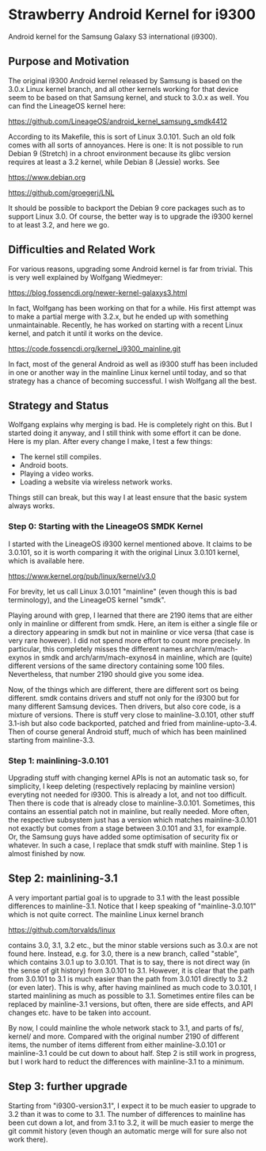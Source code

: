 # Strawberry Android Kernel for i9300

Android kernel for the Samsung Galaxy S3 international (i9300).

## Purpose and Motivation

The original i9300 Android kernel released by Samsung is based on the
3.0.x Linux kernel branch, and all other kernels working for that
device seem to be based on that Samsung kernel, and stuck to 3.0.x as well.
You can find the LineageOS kernel here:

https://github.com/LineageOS/android_kernel_samsung_smdk4412

According to its Makefile, this is sort of Linux 3.0.101.
Such an old folk comes with all sorts of annoyances.
Here is one: It is not possible to run Debian 9 (Stretch)
in a chroot environment because its glibc version requires
at least a 3.2 kernel, while Debian 8 (Jessie) works.
See

https://www.debian.org

https://github.com/groegerj/LNL

It should be possible to backport the Debian 9 core packages
such as to support Linux 3.0. Of course, the better way is to
upgrade the i9300 kernel to at least 3.2, and here we go.

## Difficulties and Related Work

For various reasons, upgrading some Android kernel is far from trivial.
This is very well explained by Wolfgang Wiedmeyer:

https://blog.fossencdi.org/newer-kernel-galaxys3.html

In fact, Wolfgang has been working on that for a while.
His first attempt was to make a partial merge with 3.2.x, but he ended up
with something unmaintainable.
Recently, he has worked on starting with a recent Linux kernel,
and patch it until it works on the device.

https://code.fossencdi.org/kernel_i9300_mainline.git

In fact, most of the general Android as well as i9300 stuff has been
included in one or another way in the mainline Linux kernel until today,
and so that strategy has a chance of becoming successful.
I wish Wolfgang all the best.

## Strategy and Status

Wolfgang explains why merging is bad. He is completely right on this.
But I started doing it anyway, and I still think with some effort it can be done.
Here is my plan. After every change I make, I test a few things:

*  The kernel still compiles.
*  Android boots.
*  Playing a video works.
*  Loading a website via wireless network works.

Things still can break, but this way I at least ensure that the basic system always works.

### Step 0: Starting with the LineageOS SMDK Kernel

I started with the LineageOS i9300 kernel mentioned above. It claims to be 3.0.101, so it
is worth comparing it with the original Linux 3.0.101 kernel, which is available here.

https://www.kernel.org/pub/linux/kernel/v3.0

For brevity, let us call Linux 3.0.101 "mainline" (even though this is bad terminology),
and the LineageOS kernel "smdk".

Playing around with grep, I learned that there are 2190 items that are either only
in mainline or different from smdk.
Here, an item is either a single file or a directory appearing in smdk but not in mainline
or vice versa (that case is very rare however).
I did not spend more effort to count more precisely. In particular, this completely misses the
different names arch/arm/mach-exynos in smdk and arch/arm/mach-exynos4 in mainline, which
are (quite) different versions of the same directory containing some 100 files.
Nevertheless, that number 2190 should give you some idea.

Now, of the things which are different, there are different sort os being different.
smdk contains drivers and stuff not only for the i9300 but for many different Samsung
devices. Then drivers, but also core code, is a mixture of versions. There is stuff
very close to mainline-3.0.101, other stuff 3.1-ish but also code backported, patched
and fried from mainline-upto-3.4. Then of course general Android stuff, much of which
has been mainlined starting from mainline-3.3.

### Step 1: mainlining-3.0.101

Upgrading stuff with changing kernel APIs is not an automatic task so, for simplicity,
I keep deleting (respectively replacing by mainline version) everyting not needed for i9300.
This is already a lot, and not too difficult. Then there is code that is already close to
mainline-3.0.101. Sometimes, this contains an essential patch not in mainline, but really
needed. More often, the respective subsystem just has a version which matches mainline-3.0.101
not exactly but comes from a stage between 3.0.101 and 3.1, for example. Or, the Samsung
guys have added some optimisation of security fix or whatever. In such a case, I replace
that smdk stuff with mainline. Step 1 is almost finished by now.

## Step 2: mainlining-3.1

A very important partial goal is to upgrade to 3.1 with the least possible differences to
mainline-3.1. Notice that I keep speaking of "mainline-3.0.101" which is not quite correct.
The mainline Linux kernel branch

https://github.com/torvalds/linux

contains 3.0, 3.1, 3.2 etc., but the minor stable versions such as 3.0.x are not found
here. Instead, e.g. for 3.0, there is a new branch, called "stable", which contains
3.0.1 up to 3.0.101. That is to say, there is not direct way (in the sense of git history)
from 3.0.101 to 3.1. However, it is clear that the path from 3.0.101 to 3.1 is much easier
than the path from 3.0.101 directly to 3.2 (or even later).
This is why, after having mainlined as much code to 3.0.101, I started mainlining as
much as possible to 3.1. Sometimes entire files can be replaced by mainline-3.1 versions,
but often, there are side effects, and API changes etc. have to be taken into account.

By now, I could mainline the whole network stack to 3.1, and parts of fs/, kernel/ and more.
Compared with the original number 2190 of different items, the number of items different
from either mainline-3.0.101 or mainline-3.1 could be cut down to about half.
Step 2 is still work in progress, but I work hard to reduct the differences with mainline-3.1
to a minimum.

## Step 3: further upgrade

Starting from "i9300-version3.1", I expect it to be much easier to upgrade to 3.2 than
it was to come to 3.1. The number of differences to mainline has been cut down a lot,
and from 3.1 to 3.2, it will be much easier to merge the git commit history (even though
an automatic merge will for sure also not work there).

